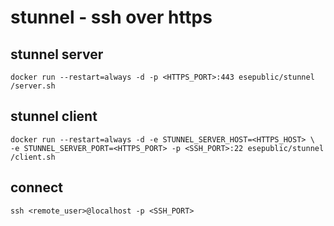 # stunnel - ssh over https


## stunnel server
	docker run --restart=always -d -p <HTTPS_PORT>:443 esepublic/stunnel /server.sh

## stunnel client
	docker run --restart=always -d -e STUNNEL_SERVER_HOST=<HTTPS_HOST> \
	-e STUNNEL_SERVER_PORT=<HTTPS_PORT> -p <SSH_PORT>:22 esepublic/stunnel /client.sh

## connect
	ssh <remote_user>@localhost -p <SSH_PORT>
